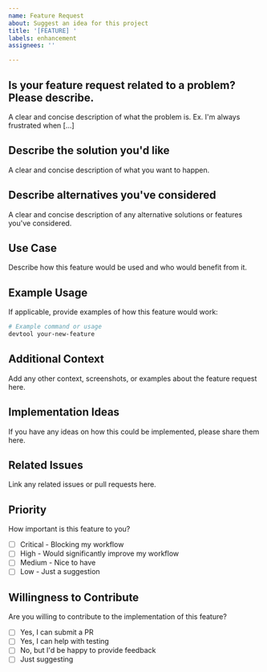 ```yaml
---
name: Feature Request
about: Suggest an idea for this project
title: '[FEATURE] '
labels: enhancement
assignees: ''

---
```


## Is your feature request related to a problem? Please describe.
A clear and concise description of what the problem is. Ex. I'm always frustrated when [...]

## Describe the solution you'd like
A clear and concise description of what you want to happen.

## Describe alternatives you've considered
A clear and concise description of any alternative solutions or features you've considered.

## Use Case
Describe how this feature would be used and who would benefit from it.

## Example Usage
If applicable, provide examples of how this feature would work:
```bash
# Example command or usage
devtool your-new-feature
```

## Additional Context
Add any other context, screenshots, or examples about the feature request here.

## Implementation Ideas
If you have any ideas on how this could be implemented, please share them here.

## Related Issues
Link any related issues or pull requests here.

## Priority
How important is this feature to you?
- [ ] Critical - Blocking my workflow
- [ ] High - Would significantly improve my workflow
- [ ] Medium - Nice to have
- [ ] Low - Just a suggestion

## Willingness to Contribute
Are you willing to contribute to the implementation of this feature?
- [ ] Yes, I can submit a PR
- [ ] Yes, I can help with testing
- [ ] No, but I'd be happy to provide feedback
- [ ] Just suggesting